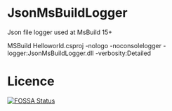 # JsonMsBuildLogger
Json file logger used at MsBuild 15+


MSBuild Helloworld.csproj -nologo -noconsolelogger -logger:JsonMsBuildLogger.dll -verbosity:Detailed  

# Licence

[![FOSSA Status](https://app.fossa.io/api/projects/git%2Bgithub.com%2Fsiqr%2FJsonMsBuildLogger.svg?type=large)](https://app.fossa.io/projects/git%2Bgithub.com%2Fsiqr%2FJsonMsBuildLogger?ref=badge_large)
